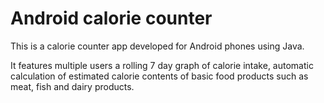# Android calorie counter

This is a calorie counter app developed for Android phones using Java.

It features multiple users a rolling 7 day graph of calorie intake, automatic calculation of estimated calorie contents of basic food products such as meat, fish and dairy products.
